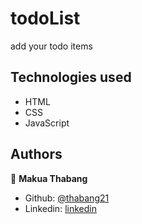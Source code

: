 # todoList
add your todo items


## Technologies used

- HTML
- CSS
- JavaScript



## Authors

👤 **Makua Thabang**

- Github: [@thabang21](https://github.com/thabang21)
- Linkedin: [linkedin](https://www.linkedin.com/in/thabang-makua-a196b2183/)



